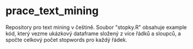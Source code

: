 # prace_text_mining
Repository pro text mining v češtině. Soubor "stopky.R" obsahuje example kód, který vezme ukázkový dataframe složený z více řádků a sloupců, a spočte celkový počet stopwords pro každý řádek.
